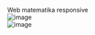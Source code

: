 Web matematika responsive
<br>
![image](https://user-images.githubusercontent.com/50267676/106656406-3bbee780-65cd-11eb-9493-fe74c3626694.png)
<br>
![image](https://user-images.githubusercontent.com/50267676/106656413-3e214180-65cd-11eb-8d51-90a2a4d0242f.png)
